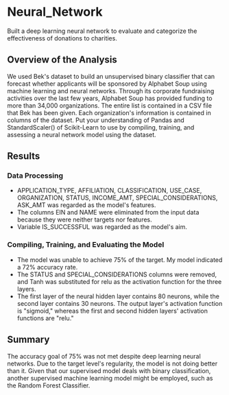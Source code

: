 # Neural_Network
Built a deep learning neural network to evaluate and categorize the effectiveness of donations to charities.

## Overview of the Analysis
We used Bek's dataset to build an unsupervised binary classifier that can forecast whether applicants will be sponsored by Alphabet Soup using machine learning and neural networks. Through its corporate fundraising activities over the last few years, Alphabet Soup has provided funding to more than 34,000 organizations. The entire list is contained in a CSV file that Bek has been given. Each organization's information is contained in columns of the dataset. Put your understanding of Pandas and StandardScaler() of Scikit-Learn to use by compiling, training, and assessing a neural network model using the dataset.

## Results 

### Data Processing
- APPLICATION_TYPE, AFFILIATION, CLASSIFICATION, USE_CASE, ORGANIZATION, STATUS, INCOME_AMT, SPECIAL_CONSIDERATIONS, ASK_AMT was regarded as the model's features.
- The columns EIN and NAME were eliminated from the input data because they were neither targets nor features.
- Variable IS_SUCCESSFUL was regarded as the model's aim.

### Compiling, Training, and Evaluating the Model
- The model was unable to achieve 75% of the target. My model indicated a 72% accuracy rate.
- The STATUS and SPECIAL_CONSIDERATIONS columns were removed, and Tanh was substituted for relu as the activation function for the three layers.
- The first layer of the neural hidden layer contains 80 neurons, while the second layer contains 30 neurons. The output layer's activation function is "sigmoid," whereas the first and second hidden layers' activation functions are "relu."

## Summary
The accuracy goal of 75% was not met despite deep learning neural networks. Due to the target level's regularity, the model is not doing better than it. Given that our supervised model deals with binary classification, another supervised machine learning model might be employed, such as the Random Forest Classifier.
